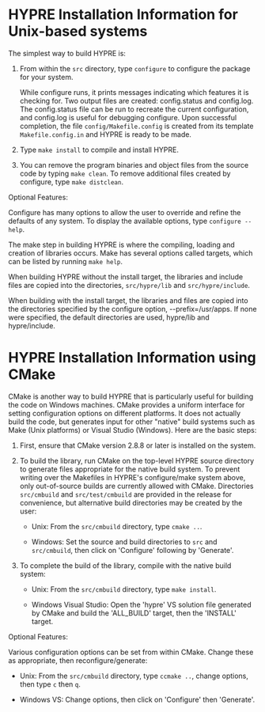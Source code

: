 <!--BHEADER
 - Copyright (c) 2008,  Lawrence Livermore National Security, LLC.
 - Produced at the Lawrence Livermore National Laboratory.
 - This file is part of HYPRE.  See file COPYRIGHT for details.
 - 
 - HYPRE is free software; you can redistribute it and/or modify it under the
 - terms of the GNU Lesser General Public License (as published by the Free
 - Software Foundation) version 2.1 dated February 1999.
 - EHEADER-->


HYPRE Installation Information for Unix-based systems
=====================================================

The simplest way to build HYPRE is:

1. From within the `src` directory, type `configure` to configure the package
   for your system.

   While configure runs, it prints messages indicating which features it is
   checking for.  Two output files are created: config.status and config.log.
   The config.status file can be run to recreate the current configuration, and
   config.log is useful for debugging configure.  Upon successful completion,
   the file `config/Makefile.config` is created from its template
   `Makefile.config.in` and HYPRE is ready to be made.

2. Type `make install` to compile and install HYPRE.

3. You can remove the program binaries and object files from the source code by
   typing `make clean`.  To remove additional files created by configure, type
   `make distclean`.

Optional Features:

Configure has many options to allow the user to override and refine the defaults
of any system.  To display the available options, type `configure --help`.

The make step in building HYPRE is where the compiling, loading and creation of
libraries occurs.  Make has several options called targets, which can be listed
by running `make help`.

When building HYPRE without the install target, the libraries and include files
are copied into the directories, `src/hypre/lib` and `src/hypre/include`.
 
When building with the install target, the libraries and files are copied into
the directories specified by the configure option, --prefix=/usr/apps.  If none
were specified, the default directories are used, hypre/lib and hypre/include.


HYPRE Installation Information using CMake
==========================================

CMake is another way to build HYPRE that is particularly useful for building the
code on Windows machines.  CMake provides a uniform interface for setting
configuration options on different platforms.  It does not actually build the
code, but generates input for other "native" build systems such as Make (Unix
platforms) or Visual Studio (Windows).  Here are the basic steps:

1. First, ensure that CMake version 2.8.8 or later is installed on the system.

2. To build the library, run CMake on the top-level HYPRE source directory to
   generate files appropriate for the native build system.  To prevent writing
   over the Makefiles in HYPRE's configure/make system above, only out-of-source
   builds are currently allowed with CMake.  Directories `src/cmbuild` and
   `src/test/cmbuild` are provided in the release for convenience, but
   alternative build directories may be created by the user:

   - Unix: From the `src/cmbuild` directory, type `cmake ..`.

   - Windows: Set the source and build directories to `src` and `src/cmbuild`,
     then click on 'Configure' following by 'Generate'.

3. To complete the build of the library, compile with the native build system:

   - Unix: From the `src/cmbuild` directory, type `make install`.

   - Windows Visual Studio: Open the 'hypre' VS solution file generated by CMake
     and build the 'ALL_BUILD' target, then the 'INSTALL' target.

Optional Features:

Various configuration options can be set from within CMake.  Change these as
appropriate, then reconfigure/generate:

- Unix: From the `src/cmbuild` directory, type `ccmake ..`, change options, then
  type `c` then `q`.

- Windows VS: Change options, then click on 'Configure' then 'Generate'.
